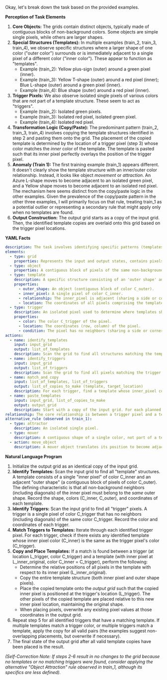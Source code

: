 Okay, let's break down the task based on the provided examples.

**Perception of Task Elements**

1.  **Core Objects:** The grids contain distinct objects, typically made of contiguous blocks of non-background colors. Some objects are simple single pixels, while others are larger shapes.
2.  **Special Structures (Templates):** In multiple examples (train_2, train_3, train_4), we observe specific structures where a larger shape of one color ("outer color") surrounds or is immediately adjacent to a single pixel of a different color ("inner color"). These appear to function as "templates".
    *   Example (train_2): Yellow plus-sign (outer) around a green pixel (inner).
    *   Example (train_3): Yellow T-shape (outer) around a red pixel (inner); Blue L-shape (outer) around a green pixel (inner).
    *   Example (train_4): Blue shape (outer) around a red pixel (inner).
3.  **Trigger Pixels:** We also observe isolated single pixels of various colors that are not part of a template structure. These seem to act as "triggers".
    *   Example (train_2): Isolated green pixels.
    *   Example (train_3): Isolated red pixel, isolated green pixel.
    *   Example (train_4): Isolated red pixel.
4.  **Transformation Logic (Copy/Paste):** The predominant pattern (train_2, train_3, train_4) involves copying the template structures identified in step 2 and pasting them onto the grid. The placement of the copied template is determined by the location of a trigger pixel (step 3) whose color matches the *inner* color of the template. The template is pasted such that its inner pixel perfectly overlays the position of the trigger pixel.
5.  **Anomaly (Train 1):** The first training example (train_1) appears different. It doesn't clearly show the template structure with an inner/outer color relationship. Instead, it looks like object *movement* or *attraction*. An Azure L-shape moves to become adjacent to an isolated green pixel, and a Yellow shape moves to become adjacent to an isolated red pixel. The mechanism here seems distinct from the copy/paste logic in the other examples. Given the prevalence of the copy/paste pattern in the other three examples, I will primarily focus on that rule, treating train_1 as a potential outlier or representing a secondary rule that might apply only when no templates are found.
6.  **Output Construction:** The output grid starts as a copy of the input grid. Then, the identified template copies are overlaid onto this grid based on the trigger pixel locations.

**YAML Facts**


```yaml
description: The task involves identifying specific patterns (templates) and isolated pixels (triggers) in the input grid and using them to modify the grid, primarily by copying templates to trigger locations.
elements:
  - type: grid
    properties: Represents the input and output states, contains pixels of different colors (0-9).
  - type: object
    properties: A contiguous block of pixels of the same non-background color.
  - type: template
    description: A specific structure consisting of an 'outer shape' and an 'inner pixel'.
    properties:
      - outer_shape: An object (contiguous block of color C_outer).
      - inner_pixel: A single pixel of color C_inner.
      - relationship: The inner_pixel is adjacent (sharing a side or corner) only to pixels belonging to the outer_shape or the background (color 0). All non-background neighbors of the inner_pixel must belong to the outer_shape.
      - location: The coordinates of all pixels comprising the template.
  - type: trigger
    description: An isolated pixel used to determine where templates should be copied.
    properties:
      - color: The color C_trigger of the pixel.
      - location: The coordinates (row, column) of the pixel.
      - condition: The pixel has no neighbors (sharing a side or corner) of the same color C_trigger.
actions:
  - name: identify_templates
    input: input_grid
    output: list_of_templates
    description: Scan the grid to find all structures matching the template definition.
  - name: identify_triggers
    input: input_grid
    output: list_of_triggers
    description: Scan the grid to find all pixels matching the trigger definition.
  - name: match_and_copy
    input: list_of_templates, list_of_triggers
    output: list_of_copies_to_make (template, target_location)
    description: For each trigger, find a template whose inner_pixel color matches the trigger color. Create a plan to copy that template.
  - name: paste_templates
    input: input_grid, list_of_copies_to_make
    output: output_grid
    description: Start with a copy of the input grid. For each planned copy, overlay the template onto the grid such that the template's original inner_pixel location is mapped to the trigger's location.
relationship: The core relationship is between a trigger pixel and a template. A trigger activates the copying of a template if the trigger's color matches the template's inner pixel color.
alternative_rule (observed in train_1):
  - type: attractor
    description: An isolated single pixel.
  - type: mover
    description: A contiguous shape of a single color, not part of a template.
  - action: move_object
    description: A mover object translates its position to become adjacent to a corresponding attractor pixel. (Pairing rules and exact adjacency unclear from single example). This rule might apply if no templates are found.
```


**Natural Language Program**

1.  Initialize the output grid as an identical copy of the input grid.
2.  **Identify Templates:** Scan the input grid to find all "template" structures. A template consists of a single "inner pixel" of color C_inner and an adjacent "outer shape" (a contiguous block of pixels of color C_outer). The defining characteristic is that all non-background neighbors (including diagonals) of the inner pixel must belong to the *same* outer shape. Record the shape, colors (C_inner, C_outer), and coordinates of each template.
3.  **Identify Triggers:** Scan the input grid to find all "trigger" pixels. A trigger is a single pixel of color C_trigger that has no neighbors (including diagonals) of the same color C_trigger. Record the color and coordinates of each trigger.
4.  **Match Triggers to Templates:** Iterate through each identified trigger pixel. For each trigger, check if there exists any identified template whose inner pixel color (C_inner) is the same as the trigger pixel's color (C_trigger).
5.  **Copy and Place Templates:** If a match is found between a trigger (at location L_trigger, color C_trigger) and a template (with inner pixel at L_inner_original, color C_inner = C_trigger), perform the following:
    *   Determine the relative positions of all pixels in the template with respect to its inner pixel (L_inner_original).
    *   Copy the entire template structure (both inner pixel and outer shape pixels).
    *   Place the copied template onto the *output grid* such that the copied inner pixel is positioned at the trigger's location (L_trigger). The other pixels of the copied template are placed relative to this new inner pixel location, maintaining the original shape.
    *   When placing pixels, overwrite any existing pixel values at those coordinates in the output grid.
6.  Repeat step 5 for all identified triggers that have a matching template. If multiple templates match a trigger color, or multiple triggers match a template, apply the copy for all valid pairs (the examples suggest non-overlapping placements, but overwrite if necessary).
7.  The final state of the output grid after all valid template copies have been placed is the result.

*(Self-Correction Note: If steps 2-6 result in no changes to the grid because no templates or no matching triggers were found, consider applying the alternative "Object Attraction" rule observed in train_1, although its specifics are less defined).*